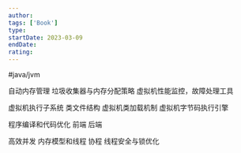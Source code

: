 ```yaml
---
author: 
tags: ['Book']
type: 
startDate: 2023-03-09
endDate: 
rating: 
---
```


#java/jvm

自动内存管理
	垃圾收集器与内存分配策略
	虚拟机性能监控，故障处理工具

虚拟机执行子系统
	类文件结构
	虚拟机类加载机制
	虚拟机字节码执行引擎

程序编译和代码优化
	前端
	后端

高效并发
	内存模型和线程
	协程
	线程安全与锁优化

























